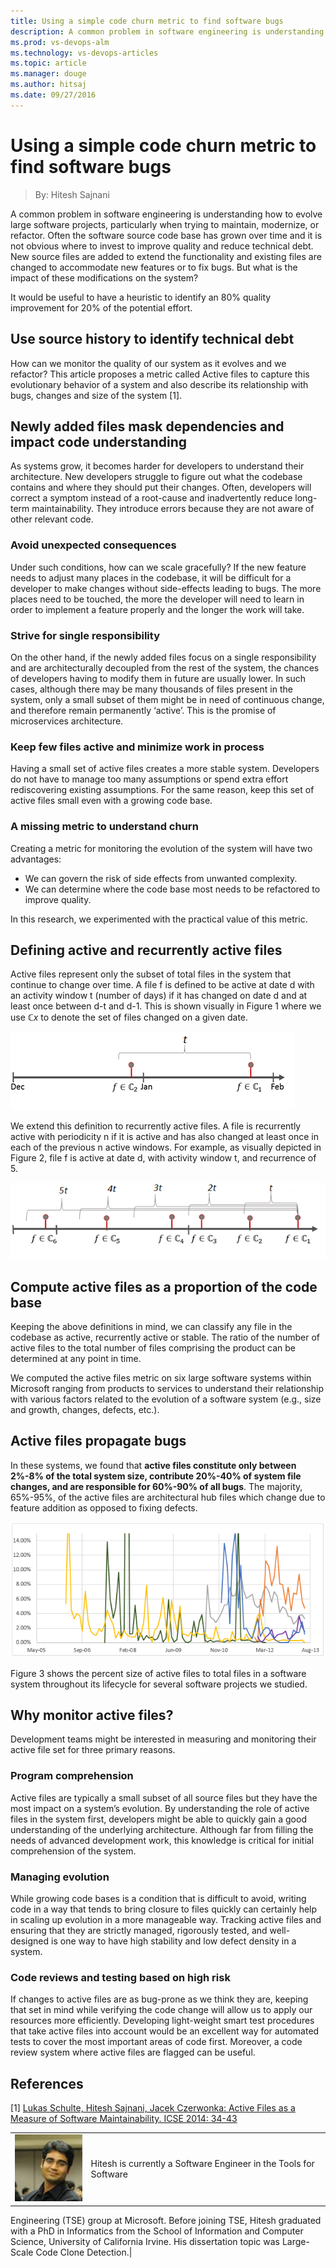 ```yaml
---
title: Using a simple code churn metric to find software bugs
description: A common problem in software engineering is understanding how to evolve large software projects, particularly when trying to maintain, modernize, or refactor.
ms.prod: vs-devops-alm
ms.technology: vs-devops-articles
ms.topic: article
ms.manager: douge
ms.author: hitsaj
ms.date: 09/27/2016
---
```


# Using a simple code churn metric to find software bugs
> By: Hitesh Sajnani

A common problem in software engineering is understanding how to evolve
large software projects, particularly when trying to maintain,
modernize, or refactor. Often the software source code base has grown
over time and it is not obvious where to invest to improve quality and
reduce technical debt. New source files are added to extend the
functionality and existing files are changed to accommodate new features
or to fix bugs. But what is the impact of these modifications on the
system?

It would be useful to have a heuristic to identify an 80% quality
improvement for 20% of the potential effort.

## Use source history to identify technical debt
How can we monitor the quality of our system as it evolves and we
refactor? This article proposes a metric called Active files to capture
this evolutionary behavior of a system and also describe its
relationship with bugs, changes and size of the system \[1\].

## Newly added files mask dependencies and impact code understanding
As systems grow, it becomes harder for developers to understand their
architecture. New developers struggle to figure out what the codebase
contains and where they should put their changes. Often, developers will
correct a symptom instead of a root-cause and inadvertently reduce
long-term maintainability. They introduce errors because they are not
aware of other relevant code.

### Avoid unexpected consequences
Under such conditions, how can we scale gracefully? If the new feature
needs to adjust many places in the codebase, it will be difficult for a
developer to make changes without side-effects leading to bugs. The more
places need to be touched, the more the developer will need to learn in
order to implement a feature properly and the longer the work will take.

### Strive for single responsibility
On the other hand, if the newly added files focus on a single
responsibility and are architecturally decoupled from the rest of the
system, the chances of developers having to modify them in future are
usually lower. In such cases, although there may be many thousands of
files present in the system, only a small subset of them might be in
need of continuous change, and therefore remain permanently ‘active’.
This is the promise of microservices architecture.

### Keep few files active and minimize work in process
Having a small set of active files creates a more stable system.
Developers do not have to manage too many assumptions or spend extra
effort rediscovering existing assumptions. For the same reason, keep
this set of active files small even with a growing code base.

### A missing metric to understand churn
Creating a metric for monitoring the evolution of the system will have
two advantages:

- We can govern the risk of side effects from unwanted complexity.
- We can determine where the code base most needs to be refactored to improve quality.

In this research, we experimented with the practical value of this
metric.

## Defining active and recurrently active files
Active files represent only the subset of total files in the system that
continue to change over time. A file f is defined to be active at date d
with an activity window t (number of days) if it has changed on date d
and at least once between d-t and d-1. This is shown visually in Figure
1 where we use ℂ*x* to denote the set of files changed on a given date.

![Figure 1: Defining an active file](_img/defining_active_file.png)

We extend this definition to recurrently active files. A file is
recurrently active with periodicity n if it is active and has also
changed at least once in each of the previous n active windows. For
example, as visually depicted in Figure 2, file f is active at date d,
with activity window t, and recurrence of 5.

![Figure 2: Defining a recurrent active file](_img/recurrent_active_file.png)

## Compute active files as a proportion of the code base
Keeping the above definitions in mind, we can classify any file in the
codebase as active, recurrently active or stable. The ratio of the
number of active files to the total number of files comprising the
product can be determined at any point in time.

We computed the active files metric on six large software systems within
Microsoft ranging from products to services to understand their
relationship with various factors related to the evolution of a software
system (e.g., size and growth, changes, defects, etc.).

## Active files propagate bugs
In these systems, we found that **active files constitute only between
2%-8% of the total system size, contribute 20%-40% of system file
changes, and are responsible for 60%-90% of all bugs**. The majority,
65%-95%, of the active files are architectural hub files which change
due to feature addition as opposed to fixing defects.

![Figure 3: Percent monthly active files in relation to all files in the code](_img/monthly_active_files.png)

Figure 3 shows the percent size of active files to total files in a
software system throughout its lifecycle for several software projects
we studied.

## Why monitor active files?
Development teams might be interested in measuring and monitoring their
active file set for three primary reasons.

### Program comprehension
Active files are typically a small subset of all source files but they
have the most impact on a system’s evolution. By understanding the role
of active files in the system first, developers might be able to quickly
gain a good understanding of the underlying architecture. Although far
from filling the needs of advanced development work, this knowledge is
critical for initial comprehension of the system.

### Managing evolution
While growing code bases is a condition that is difficult to avoid,
writing code in a way that tends to bring closure to files quickly can
certainly help in scaling up evolution in a more manageable way.
Tracking active files and ensuring that they are strictly managed,
rigorously tested, and well-designed is one way to have high stability
and low defect density in a system.

### Code reviews and testing based on high risk
If changes to active files are as bug-prone as we think they are,
keeping that set in mind while verifying the code change will allow us
to apply our resources more efficiently. Developing light-weight smart
test procedures that take active files into account would be an
excellent way for automated tests to cover the most important areas of
code first. Moreover, a code review system where active files are
flagged can be useful.

## References
\[1\] [Lukas Schulte, Hitesh Sajnani, Jacek Czerwonka: Active Files as a
Measure of Software Maintainability.
ICSE 2014: 34-43](http://dl.acm.org/citation.cfm?doid=2591062.2591176)

|             |                           |
|-------------|---------------------------|
|![Hitesh Sajnani](_img/Hitesh-Sajnani_avatar_1502749067.jpg)|Hitesh is currently a Software Engineer in the Tools for Software
Engineering (TSE) group at Microsoft. Before joining TSE, Hitesh
graduated with a PhD in Informatics from the School of Information and
Computer Science, University of California Irvine. His dissertation
topic was Large-Scale Code Clone Detection.|